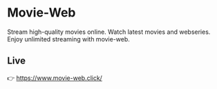 # Movie-Web

Stream high-quality movies online. Watch latest movies and webseries. Enjoy unlimited streaming with movie-web.

## Live
👉 https://www.movie-web.click/


